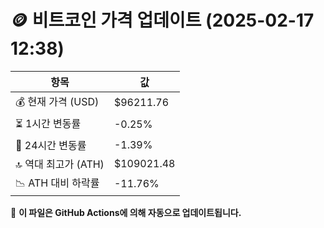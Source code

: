 # 🪙 비트코인 가격 업데이트 (2025-02-17 12:38)

| 항목                | 값 |
|--------------------|----------------|
| 💰 현재 가격 (USD) | $96211.76 |
| ⏳ 1시간 변동률    | -0.25% |
| 📆 24시간 변동률   | -1.39% |
| 🔝 역대 최고가 (ATH) | $109021.48 |
| 📉 ATH 대비 하락률 | -11.76% |

🔄 **이 파일은 GitHub Actions에 의해 자동으로 업데이트됩니다.**
